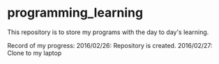 # programming_learning
This repository is to store my programs with the day to day's learning. 

Record of my progress:
2016/02/26: Repository is created.
2016/02/27: Clone to my laptop
